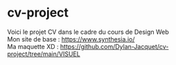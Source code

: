 # cv-project
Voici le projet CV dans le cadre du cours de Design Web <br/>
Mon site de base : https://www.synthesia.io/ <br/>
Ma maquette XD : https://github.com/Dylan-Jacquet/cv-project/tree/main/VISUEL <br/>

